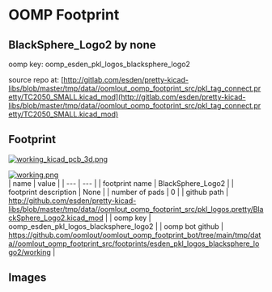 # OOMP Footprint  
## BlackSphere_Logo2  by none  
  
oomp key: oomp_esden_pkl_logos_blacksphere_logo2  
  
source repo at: [http://gitlab.com/esden/pretty-kicad-libs/blob/master/tmp/data//oomlout_oomp_footprint_src/pkl_tag_connect.pretty/TC2050_SMALL.kicad_mod](http://gitlab.com/esden/pretty-kicad-libs/blob/master/tmp/data//oomlout_oomp_footprint_src/pkl_tag_connect.pretty/TC2050_SMALL.kicad_mod)  
## Footprint  
  
[![working_kicad_pcb_3d.png](working_kicad_pcb_3d_600.png)](working_kicad_pcb_3d.png)  
  
[![working.png](working_600.png)](working.png)  
| name | value | 
| --- | --- | 
| footprint name | BlackSphere_Logo2 | 
| footprint description | None | 
| number of pads | 0 | 
| github path | http://github.com/esden/pretty-kicad-libs/blob/master/tmp/data//oomlout_oomp_footprint_src/pkl_logos.pretty/BlackSphere_Logo2.kicad_mod | 
| oomp key | oomp_esden_pkl_logos_blacksphere_logo2 | 
| oomp bot github | https://github.com/oomlout/oomlout_oomp_footprint_bot/tree/main/tmp/data//oomlout_oomp_footprint_src/footprints/esden_pkl_logos_blacksphere_logo2/working | 
## Images  
